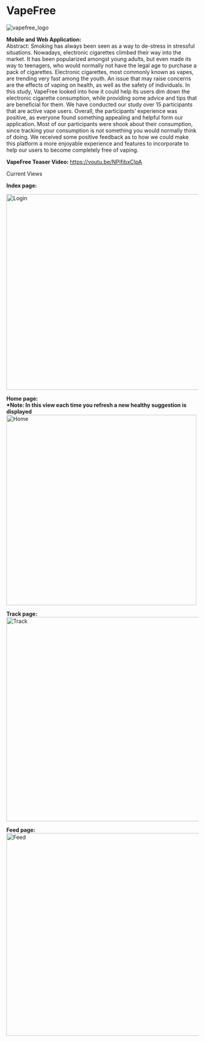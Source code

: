 # VapeFree
![vapefree_logo](https://user-images.githubusercontent.com/32074351/115099523-6b129e80-9f04-11eb-9004-60c468275a40.png)<br>

<b> Mobile and Web Application:</b><br>
Abstract:   Smoking has always been seen as a way to de-stress in stressful situations. Nowadays, electronic cigarettes climbed their way into the market. It has been popularized amongst young adults, but even made its way to teenagers, who would normally not have the legal age to purchase a pack of cigarettes. Electronic cigarettes, most commonly known as vapes, are trending very fast among the youth. An issue that may raise concerns are the effects of vaping on health, as well as the safety of individuals. In this study, VapeFree looked into how it could help its users dim down the electronic cigarette consumption, while providing some advice and tips that are beneficial for them. We have conducted our study over 15 participants that are active vape users. Overall, the participants’ experience was positive, as everyone found something appealing and helpful form our application. Most of our participants were shook about their consumption, since tracking your consumption is not something you would normally think of doing. We received some positive feedback as to how we could make this platform a more enjoyable experience and features to incorporate to help our users to become completely free of vaping.<br>

<b>VapeFree Teaser Video: </b>https://youtu.be/NPifibxClpA

Current Views

<b>Index page:</b><br>

<img width="512" alt="Login" src="https://user-images.githubusercontent.com/32074351/115919703-31332200-a447-11eb-8459-7880b960c697.PNG">


<b>Home page:</b><br>
<b>*Note: In this view each time you refresh a new healthy suggestion is displayed</b>
<img width="498" alt="Home" src="https://user-images.githubusercontent.com/32074351/115919782-4ad46980-a447-11eb-87c7-1fdf26e1e65f.PNG">


<b>Track page:</b><br>
<img width="534" alt="Track" src="https://user-images.githubusercontent.com/32074351/115919810-52940e00-a447-11eb-8d4f-dc9cc433e777.PNG">



<b>Feed page:</b><br>
<img width="530" alt="Feed" src="https://user-images.githubusercontent.com/32074351/115919828-5889ef00-a447-11eb-9320-8b019a4b18a4.PNG">






